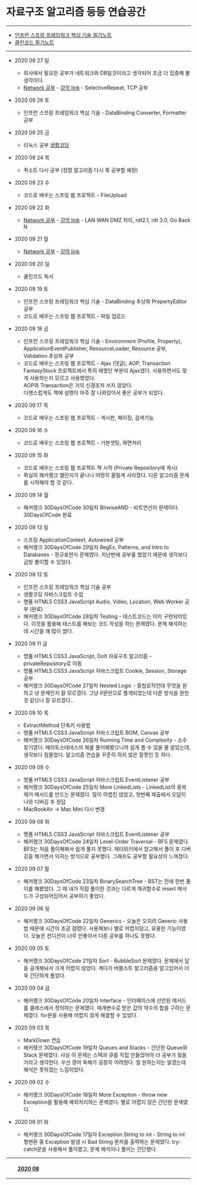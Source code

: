 # 자료구조 알고리즘 등등 연습공간

___

- [인프런 스프링 프레임워크 핵심 기술 필기노트](https://github.com/LeeGiCheol/Practice/tree/master/README/SpringFramework-core.md)
- [클린코드 필기노트](https://github.com/LeeGiCheol/Practice/tree/master/README/CleanCode.md)

___

- 2020 09 27 일
  - 회사에서 필요한 공부가 네트워크와 DB일것이라고 생각되어 조금 더 집중해 볼 생각이다.  
  - [Network 공부](https://github.com/LeeGiCheol/Practice/blob/master/src/Network/_2020_09_27_Network.md) - [강의 link](http://www.kocw.net/home/search/kemView.do?kemId=1169634) - SelectiveRepeat, TCP 공부  

- 2020 09 26 토  
  - 인프런 스프링 프레임워크 핵심 기술 - DataBinding Converter, Formatter 공부  

- 2020 09 25 금  
  - 리눅스 공부 [생활코딩](https://www.youtube.com/watch?v=DsG-JWrFJTc&list=PLuHgQVnccGMBT57a9dvEtd6OuWpugF9SH)  

- 2020 09 24 목  
  - 퀵소트 다시 공부 (정렬 알고리즘 다시 쭉 공부할 예정)  

- 2020 09 23 수  
  - 코드로 배우는 스프링 웹 프로젝트 - FileUpload  

- 2020 09 22 화  
  - [Network 공부](https://github.com/LeeGiCheol/Practice/blob/master/src/Network/_2020_09_21-22_Network.md) - [강의 link](http://www.kocw.net/home/search/kemView.do?kemId=1169634) - LAN WAN DMZ 차이, rdt2.1, rdt 3.0, Go Back N


- 2020 09 21 월  
  - [Network 공부](https://github.com/LeeGiCheol/Practice/blob/master/src/Network/_2020_09_21-22_Network.md) - [강의 link](http://www.kocw.net/home/search/kemView.do?kemId=1169634)  

- 2020 09 20 일
  - 클린코드 독서  

- 2020 09 19 토  
  - 인프런 스프링 프레임워크 핵심 기술 - DataBinding 추상화 PropertyEditor 공부  
  - 코드로 배우는 스프링 웹 프로젝트 - 파일 업로드  

- 2020 09 18 금  
  - 인프런 스프링 프레임워크 핵심 기술 - Environment (Profile, Property), ApplicationEventPublisher, ResourceLoader, Resource 공부, Validation 추상화 공부  
  - 코드로 배우는 스프링 웹 프로젝트 - Ajax (댓글), AOP, Transaction  
    FantasyStock 프로젝트에서 특히 헤맸던 부분이 Ajax였다. 사용하면서도 맞게 사용하는지 모르고 사용했었다.  
    AOP와 Transaction은 거의 신경조차 쓰지 않았다.  
    다행스럽게도 책에 설명이 아주 잘 나와있어서 좋은 공부가 되었다.  

- 2020 09 17 목  
  - 코드로 배우는 스프링 웹 프로젝트 - 게시판, 페이징, 검색기능  

- 2020 09 16 수  
  - 코드로 배우는 스프링 웹 프로젝트 - 기본셋팅, 화면처리  

- 2020 09 15 화  
  - 코드로 배우는 스프링 웹 프로젝트 책 시작 (Private Repository에 게시)  
  - 확실히 해커랭크 챌린지가 끝나니 마땅히 올릴게 사라졌다. 다른 알고리즘 문제를 시작해야 할 것 같다.  

- 2020 09 14 월  
  - 해커랭크 30DaysOfCode 30일차 BitwiseAND - 비트연산자 문제이다. 30DaysOfCode 완료  

- 2020 09 13 일  
  - 스프링 ApplicationContext, Autowired 공부  
  - 해커랭크 30DaysOfCode 29일차 RegEx, Patterns, and Intro to Databases - 정규표현식 문제였다. 지난번에 공부를 했었기 때문에 생각보다 금방 풀이할 수 있었다.  

- 2020 09 12 토  
  - 인프런 스프링 프레임워크 핵심 기술 공부  
  - 생활코딩 자바스크립트 수업  
  - 명품 HTML5 CSS3 JavaScript Audio, Video, Location, Web Worker 공부 (완료)  
  - 해커랭크 30DaysOfCode 28일차 Testing - 테스트코드는 이미 구현되어있다. 이것을 활용해 테스트를 해보는 코드 작성을 하는 문제였다. 문제 해석하는데 시간을 꽤 많이 썼다.  

- 2020 09 11 금  
  - 명품 HTML5 CSS3 JavaScript, DoIt 자료구조 알고리즘 - privateRepository로 이동  
  - 명품 HTML5 CSS3 JavaScript 자바스크립트 Cookie, Session, Storage 공부  
  - 해커랭크 30DaysOfCode 27일차 Nested Logic - 중첩로직인데 무엇을 원하고 낸 문제인지 잘 모르겠다. 그냥 if문만으로 풀게되었는데 다른 방식을 원한 것 같으나 잘 모르겠다..  

- 2020 09 10 목  
  - ExtractMethod 단축키 사용법  
  - 명품 HTML5 CSS3 JavaScript 자바스크립트 BOM, Canvas 공부  
  - 해커랭크 30DaysOfCode 26일차 Running Time and Complexity - 소수찾기였다. 에라토스테네스의 체를 풀이해봤으니까 쉽게 풀 수 있을 줄 알았는데, 생각보다 힘들었다. 알고리즘 연습을 꾸준히 하지 않은 잘못인 듯 하다.  

- 2020 09 09 수  
  - 명품 HTML5 CSS3 JavaScript 자바스크립트 EventListener 공부  
  - 해커랭크 30DaysOfCode 25일차 More LinkedLists - LinkedList의 중복 제거 메서드를 만드는 문제였다. 많이 어렵진 않았고, 첫번째 제출에서 오답이 나와 디버깅 후 정답  
  - MacBookAir -> Mac Mini 다시 변경  

- 2020 09 08 화  
  - 명품 HTML5 CSS3 JavaScript 자바스크립트 EventListener 공부  
  - 해커랭크 30DaysOfCode 24일차 Level-Order Traversal - BFS 문제였다. BFS는 처음 풀이해봐서 쉽게 풀지 못했다. 제타위키에서 참고해서 풀이 후 디버깅을 해가면서 익히는 방식으로 공부했다. 그래프도 공부할 필요성이 느껴졌다.  

- 2020 09 07 월  
  - 해커랭크 30DaysOfCode 23일차 BinarySearchTree - BST는 전에 한번 풀이를 해봤었다. 그 때 내가 직접 풀이한 것과는 다르게 재귀함수로 insert 메서드가 구성되어있어서 공부하기 좋았다.  

- 2020 09 06 일  
  - 해커랭크 30DaysOfCode 22일차 Generics - 오늘은 오히려 Generic 사용법 때문에 시간이 조금 걸렸다. 사용해보니 별로 어렵지않고, 유용한 기능이였다. 오늘은 컨디션이 너무 안좋아서 다른 공부를 하나도 못했다.  

- 2020 09 05 토  
  - 해커랭크 30DaysOfCode 21일차 Sort - BubbleSort 문제였다. 문제에서 답을 공개해놔서 크게 어렵지 않았다. 게다가 버블소트 알고리즘을 알고있어서 더욱 간단하게 풀었다.  

- 2020 09 04 금  
  - 해커랭크 30DaysOfCode 20일차 Interface - 인터페이스에 선언된 메서드를 클래스에서 정의하는 문제였다. 매개변수로 받은 값의 약수의 합을 구하는 문제였다. for문을 사용해 어렵지 않게 해결할 수 있었다.  

- 2020 09 03 목  
  - MarkDown 연습  
  - 해커랭크 30DaysOfCode 19일차 Queues and Stacks - 간단한 Queue와 Stack 문제였다. 사실 이 문제는 스택과 큐를 직접 만들었어야 더 공부가 됬을거라고 생각한다. 우선 영어 독해가 굉장히 어려웠다. 뭘 원하는지는 알겠는데 해석은 못하겠는 느낌이었다.  

- 2020 09 02 수  
  - 해커랭크 30DaysOfCode 18일차 More Exception - throw new Exception을 활용해 예외처리하는 문제였다. 별로 어렵지 않은 간단한 문제였다.  

- 2020 09 01 화  
  - 해커랭크 30DaysOfCode 17일차 Exception String to int - String to int 형변환 중 Exception 발생 시 Bad String 문자를 출력하는 문제였다. try-catch문을 사용해서 풀이했고, 문제 해석이나 풀이는 간단했다.  

___

#### &emsp;&emsp; [2020 08](https://github.com/LeeGiCheol/Practice/tree/master/README/202008.md)

___